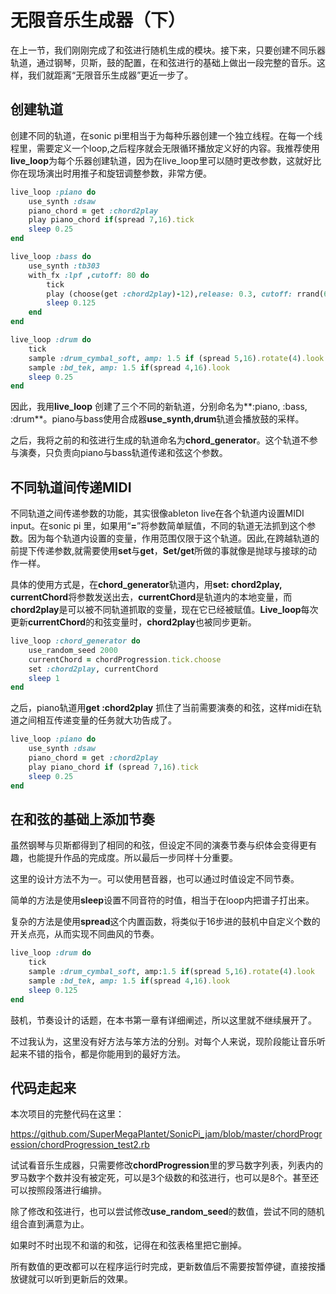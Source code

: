 # 无限音乐生成器（下）

在上一节，我们刚刚完成了和弦进行随机生成的模块。接下来，只要创建不同乐器轨道，通过钢琴，贝斯，鼓的配置，在和弦进行的基础上做出一段完整的音乐。这样，我们就距离“无限音乐生成器”更近一步了。

## 创建轨道

创建不同的轨道，在sonic pi里相当于为每种乐器创建一个独立线程。在每一个线程里，需要定义一个loop,之后程序就会无限循环播放定义好的内容。我推荐使用**live_loop**为每个乐器创建轨道，因为在live_loop里可以随时更改参数，这就好比你在现场演出时用推子和旋钮调整参数，非常方便。

```Ruby
live_loop :piano do
    use_synth :dsaw
    piano_chord = get :chord2play
    play piano_chord if(spread 7,16).tick
    sleep 0.25
end

live_loop :bass do
    use_synth :tb303
    with_fx :lpf ,cutoff: 80 do
        tick
        play (choose(get :chord2play)-12),release: 0.3, cutoff: rrand(60,120), amp: 0.4 if(spread 5,16).look
        sleep 0.125
    end
end

live_loop :drum do
    tick
    sample :drum_cymbal_soft, amp: 1.5 if (spread 5,16).rotate(4).look
    sample :bd_tek, amp: 1.5 if(spread 4,16).look
    sleep 0.25
end        
```

因此，我用**live_loop** 创建了三个不同的新轨道，分别命名为**:piano, :bass, :drum**。piano与bass使用合成器**use_synth,drum**轨道会播放鼓的采样。

之后，我将之前的和弦进行生成的轨道命名为**chord_generator**。这个轨道不参与演奏，只负责向piano与bass轨道传递和弦这个参数。

## 不同轨道间传递MIDI

不同轨道之间传递参数的功能，其实很像ableton live在各个轨道内设置MIDI input。在sonic pi 里，如果用“**=**”将参数简单赋值，不同的轨道无法抓到这个参数。因为每个轨道内设置的变量，作用范围仅限于这个轨道。因此,在跨越轨道的前提下传递参数,就需要使用**set**与**get**，**Set/get**所做的事就像是抛球与接球的动作一样。

具体的使用方式是，在**chord_generator**轨道内，用**set: chord2play, currentChord**将参数发送出去，**currentChord**是轨道内的本地变量，而**chord2play**是可以被不同轨道抓取的变量，现在它已经被赋值。**Live_loop**每次更新**currentChord**的和弦变量时，**chord2play**也被同步更新。

```ruby
live_loop :chord_generator do
    use_random_seed 2000
    currentChord = chordProgression.tick.choose
    set :chord2play, currentChord
    sleep 1
end
```

之后，piano轨道用**get :chord2play** 抓住了当前需要演奏的和弦，这样midi在轨道之间相互传递变量的任务就大功告成了。

```ruby
live_loop :piano do
    use_synth :dsaw
    piano_chord = get :chord2play
    play piano_chord if (spread 7,16).tick
    sleep 0.25
end
```



## **在和弦的基础上添加节奏**

虽然钢琴与贝斯都得到了相同的和弦，但设定不同的演奏节奏与织体会变得更有趣，也能提升作品的完成度。所以最后一步同样十分重要。

这里的设计方法不为一。可以使用琶音器，也可以通过时值设定不同节奏。

简单的方法是使用**sleep**设置不同音符的时值，相当于在loop内把谱子打出来。

复杂的方法是使用**spread**这个内置函数，将类似于16步进的鼓机中自定义个数的开关点亮，从而实现不同曲风的节奏。

```ruby
live_loop :drum do
    tick
    sample :drum_cymbal_soft, amp:1.5 if(spread 5,16).rotate(4).look
    sample :bd_tek, amp: 1.5 if(spread 4,16).look
    sleep 0.125
end
```

鼓机，节奏设计的话题，在本书第一章有详细阐述，所以这里就不继续展开了。

不过我认为，这里没有好方法与笨方法的分别。对每个人来说，现阶段能让音乐听起来不错的指令，都是你能用到的最好方法。



## 代码走起来

本次项目的完整代码在这里：

https://github.com/SuperMegaPlantet/SonicPi_jam/blob/master/chordProgression/chordProgression_test2.rb

试试看音乐生成器，只需要修改**chordProgression**里的罗马数字列表，列表内的罗马数字个数并没有被定死，可以是3个级数的和弦进行，也可以是8个。甚至还可以按照段落进行编排。

 除了修改和弦进行，也可以尝试修改**use_random_seed**的数值，尝试不同的随机组合直到满意为止。

 如果时不时出现不和谐的和弦，记得在和弦表格里把它删掉。

 所有数值的更改都可以在程序运行时完成，更新数值后不需要按暂停键，直接按播放键就可以听到更新后的效果。